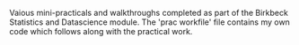 Vaious mini-practicals and walkthroughs completed as part of the Birkbeck Statistics and Datascience module. The 'prac workfile' file contains my own code which follows along with the practical work.
